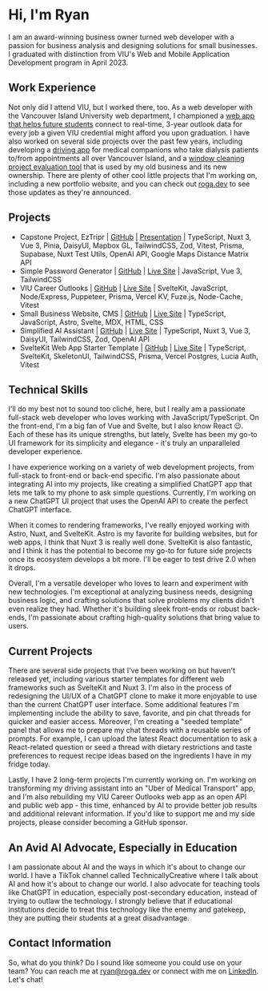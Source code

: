 # Hi, I'm Ryan

I am an award-winning business owner turned web developer with a passion for business analysis and designing solutions for small businesses. I graduated with distinction from VIU's Web and Mobile Application Development program in April 2023.

## Work Experience

Not only did I attend VIU, but I worked there, too. As a web developer with the Vancouver Island University web department, I championed a [web app that helps future students](https://career-outlooks.viu.ca) connect to real-time, 3-year outlook data for every job a given VIU credential might afford you upon graduation. I have also worked on several side projects over the past few years, including developing a [driving app](https://eztripr.com) for medical companions who take dialysis patients to/from appointments all over Vancouver Island, and a [window cleaning project evaluation tool](https://www.ezeval.app/) that is used by my old business and its new ownership. There are plenty of other cool little projects that I'm working on, including a new portfolio website, and you can check out [roga.dev](https://roga.dev) to see those updates as they're announced.

## Projects

- Capstone Project, EzTripr | [GitHub](https://github.com/rogadev/capstone) | [Presentation](https://www.canva.com/design/DAFfid4eMDA/XdWkNkor_7pZTy1r3YTySw/edit?utm_content=DAFfid4eMDA&utm_campaign=designshare&utm_medium=link2&utm_source=sharebutton) | TypeScript, Nuxt 3, Vue 3, Pinia, DaisyUI, Mapbox GL, TailwindCSS, Zod, Vitest, Prisma, Supabase, Nuxt Test Utils, OpenAI API, Google Maps Distance Matrix API
- Simple Password Generator | [GitHub](https://github.com/rogadev/roga-password-generator) | [Live Site](https://passwords.roga.dev) | JavaScript, Vue 3, TailwindCSS
- VIU Career Outlooks | [GitHub](https://github.com/rogadev/viu-career-outlooks) | [Live Site](https://viu-career-outlooks.vercel.app/) | SvelteKit, JavaScript, Node/Express, Puppeteer, Prisma, Vercel KV, Fuze.js, Node-Cache, Vitest
- Small Business Website, CMS | [GitHub](https://github.com/rogadev/ITAS268_FinalProject) | [Live Site](https://victoria.mossaway.ca/) | TypeScript, JavaScript, Astro, Svelte, MDX, HTML, CSS
- Simplified AI Assistant | [GitHub](https://github.com/rogadev/genny) | [Live Site](https://genny.roga.dev) | TypeScript, Nuxt 3, Vue 3, DaisyUI, TailwindCSS, Zod, OpenAI API
- SvelteKit Web App Starter Template | [GitHub](https://github.com/rogadev/sveltekit-web-app-starter) | [Live Site](https://vercel.com/roga-dev/sveltekit-web-app-starter) | TypeScript, SvelteKit, SkeletonUI, TailwindCSS, Prisma, Vercel Postgres, Lucia Auth, Vitest

## Technical Skills

I'll do my best not to sound too cliché, here, but I really am a passionate full-stack web developer who loves working with JavaScript/TypeScript. On the front-end, I'm a big fan of Vue and Svelte, but I also know React 😉. Each of these has its unique strengths, but lately, Svelte has been my go-to UI framework for its simplicity and elegance - it's truly an unparalleled developer experience.

I have experience working on a variety of web development projects, from full-stack to front-end or back-end specific. I'm also passionate about integrating AI into my projects, like creating a simplified ChatGPT app that lets me talk to my phone to ask simple questions. Currently, I'm working on a new ChatGPT UI project that uses the OpenAI API to create the perfect ChatGPT interface.

When it comes to rendering frameworks, I've really enjoyed working with Astro, Nuxt, and SvelteKit. Astro is my favorite for building websites, but for web apps, I think that Nuxt 3 is really well done. SvelteKit is also fantastic, and I think it has the potential to become my go-to for future side projects once its ecosystem develops a bit more. I'll be eager to test drive 2.0 when it drops.

Overall, I'm a versatile developer who loves to learn and experiment with new technologies. I'm exceptional at analyzing business needs, designing business logic, and crafting solutions that solve problems my clients didn't even realize they had. Whether it's building sleek front-ends or robust back-ends, I'm passionate about crafting high-quality solutions that bring value to users.

## Current Projects

There are several side projects that I've been working on but haven't released yet, including various starter templates for different web frameworks such as SvelteKit and Nuxt 3. I'm also in the process of redesigning the UI/UX of a ChatGPT clone to make it more enjoyable to use than the current ChatGPT user interface. Some additional features I'm implementing include the ability to save, favorite, and pin chat threads for quicker and easier access. Moreover, I'm creating a "seeded template" panel that allows me to prepare my chat threads with a reusable series of prompts. For example, I can upload the latest React documentation to ask a React-related question or seed a thread with dietary restrictions and taste preferences to request recipe ideas based on the ingredients I have in my fridge today.

Lastly, I have 2 long-term projects I'm currently working on. I'm working on transforming my driving assistant into an "Uber of Medical Transport" app, and I'm also rebuilding my VIU Career Outlooks web app as an open API and public web app - this time, enhanced by AI to provide better job results and additional relevant information. If you'd like to support me and my side projects, please consider becoming a GitHub sponsor.

## An Avid AI Advocate, Especially in Education

I am passionate about AI and the ways in which it's about to change our world. I have a TikTok channel called TechnicallyCreative where I talk about AI and how it's about to change our world. I also advocate for teaching tools like ChatGPT in education, especially post-secondary education, instead of trying to outlaw the technology. I strongly believe that if educational institutions decide to treat this technology like the enemy and gatekeep, they are putting their students at a great disadvantage.

## Contact Information

So, what do you think? Do I sound like someone you could use on your team? You can reach me at [ryan@roga.dev](mailto:ryan@roga.dev) or connect with me on [LinkedIn](https://www.linkedin.com/in/ryanroga). Let's chat!
